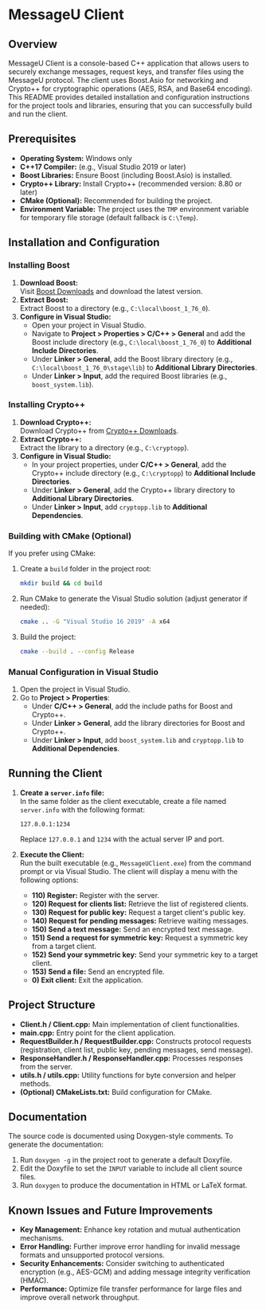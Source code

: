 # MessageU Client

## Overview
MessageU Client is a console-based C++ application that allows users to securely exchange messages, request keys, and transfer files using the MessageU protocol. The client uses Boost.Asio for networking and Crypto++ for cryptographic operations (AES, RSA, and Base64 encoding). This README provides detailed installation and configuration instructions for the project tools and libraries, ensuring that you can successfully build and run the client.

## Prerequisites
- **Operating System:** Windows only
- **C++17 Compiler:** (e.g., Visual Studio 2019 or later)
- **Boost Libraries:** Ensure Boost (including Boost.Asio) is installed.
- **Crypto++ Library:** Install Crypto++ (recommended version: 8.80 or later)
- **CMake (Optional):** Recommended for building the project.
- **Environment Variable:** The project uses the `TMP` environment variable for temporary file storage (default fallback is `C:\Temp`).

## Installation and Configuration

### Installing Boost
1. **Download Boost:**  
   Visit [Boost Downloads](https://www.boost.org/users/download/) and download the latest version.
2. **Extract Boost:**  
   Extract Boost to a directory (e.g., `C:\local\boost_1_76_0`).
3. **Configure in Visual Studio:**  
   - Open your project in Visual Studio.
   - Navigate to **Project > Properties > C/C++ > General** and add the Boost include directory (e.g., `C:\local\boost_1_76_0`) to **Additional Include Directories**.
   - Under **Linker > General**, add the Boost library directory (e.g., `C:\local\boost_1_76_0\stage\lib`) to **Additional Library Directories**.
   - Under **Linker > Input**, add the required Boost libraries (e.g., `boost_system.lib`).

### Installing Crypto++
1. **Download Crypto++:**  
   Download Crypto++ from [Crypto++ Downloads](https://www.cryptopp.com/).
2. **Extract Crypto++:**  
   Extract the library to a directory (e.g., `C:\cryptopp`).
3. **Configure in Visual Studio:**  
   - In your project properties, under **C/C++ > General**, add the Crypto++ include directory (e.g., `C:\cryptopp`) to **Additional Include Directories**.
   - Under **Linker > General**, add the Crypto++ library directory to **Additional Library Directories**.
   - Under **Linker > Input**, add `cryptopp.lib` to **Additional Dependencies**.

### Building with CMake (Optional)
If you prefer using CMake:
1. Create a `build` folder in the project root:
   ```bash
   mkdir build && cd build
   ```
2. Run CMake to generate the Visual Studio solution (adjust generator if needed):
   ```bash
   cmake .. -G "Visual Studio 16 2019" -A x64
   ```
3. Build the project:
   ```bash
   cmake --build . --config Release
   ```

### Manual Configuration in Visual Studio
1. Open the project in Visual Studio.
2. Go to **Project > Properties**:
   - Under **C/C++ > General**, add the include paths for Boost and Crypto++.
   - Under **Linker > General**, add the library directories for Boost and Crypto++.
   - Under **Linker > Input**, add `boost_system.lib` and `cryptopp.lib` to **Additional Dependencies**.

## Running the Client
1. **Create a `server.info` file:**  
   In the same folder as the client executable, create a file named `server.info` with the following format:
   ```
   127.0.0.1:1234
   ```
   Replace `127.0.0.1` and `1234` with the actual server IP and port.

2. **Execute the Client:**  
   Run the built executable (e.g., `MessageUClient.exe`) from the command prompt or via Visual Studio. The client will display a menu with the following options:
   - **110) Register:** Register with the server.
   - **120) Request for clients list:** Retrieve the list of registered clients.
   - **130) Request for public key:** Request a target client's public key.
   - **140) Request for pending messages:** Retrieve waiting messages.
   - **150) Send a text message:** Send an encrypted text message.
   - **151) Send a request for symmetric key:** Request a symmetric key from a target client.
   - **152) Send your symmetric key:** Send your symmetric key to a target client.
   - **153) Send a file:** Send an encrypted file.
   - **0) Exit client:** Exit the application.

## Project Structure
- **Client.h / Client.cpp:** Main implementation of client functionalities.
- **main.cpp:** Entry point for the client application.
- **RequestBuilder.h / RequestBuilder.cpp:** Constructs protocol requests (registration, client list, public key, pending messages, send message).
- **ResponseHandler.h / ResponseHandler.cpp:** Processes responses from the server.
- **utils.h / utils.cpp:** Utility functions for byte conversion and helper methods.
- **(Optional) CMakeLists.txt:** Build configuration for CMake.

## Documentation
The source code is documented using Doxygen-style comments. To generate the documentation:
1. Run `doxygen -g` in the project root to generate a default Doxyfile.
2. Edit the Doxyfile to set the `INPUT` variable to include all client source files.
3. Run `doxygen` to produce the documentation in HTML or LaTeX format.

## Known Issues and Future Improvements
- **Key Management:** Enhance key rotation and mutual authentication mechanisms.
- **Error Handling:** Further improve error handling for invalid message formats and unsupported protocol versions.
- **Security Enhancements:** Consider switching to authenticated encryption (e.g., AES-GCM) and adding message integrity verification (HMAC).
- **Performance:** Optimize file transfer performance for large files and improve overall network throughput.